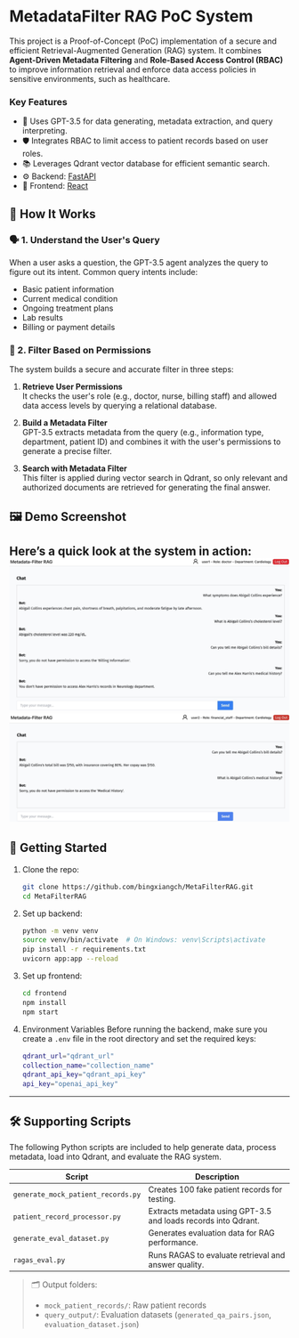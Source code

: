 # MetadataFilter RAG PoC System

This project is a Proof-of-Concept (PoC) implementation of a secure and efficient Retrieval-Augmented Generation (RAG) system. It combines **Agent-Driven Metadata Filtering** and **Role-Based Access Control (RBAC)** to improve information retrieval and enforce data access policies in sensitive environments, such as healthcare.

### Key Features
- 🧠 Uses GPT-3.5 for data generating, metadata extraction, and query interpreting.
- 🛡️ Integrates RBAC to limit access to patient records based on user roles.
- 📚 Leverages Qdrant vector database for efficient semantic search.
- ⚙️ Backend: [FastAPI](https://fastapi.tiangolo.com/)
- 🎨 Frontend: [React](https://reactjs.org/)

## 🧠 How It Works

### 🗣️ 1. Understand the User's Query

When a user asks a question, the GPT-3.5 agent analyzes the query to figure out its intent. Common query intents include:
- Basic patient information  
- Current medical condition  
- Ongoing treatment plans  
- Lab results  
- Billing or payment details

### 🔐 2. Filter Based on Permissions

The system builds a secure and accurate filter in three steps:

1. **Retrieve User Permissions**  
   It checks the user's role (e.g., doctor, nurse, billing staff) and allowed data access levels by querying a relational database.

2. **Build a Metadata Filter**  
   GPT-3.5 extracts metadata from the query (e.g., information type, department, patient ID) and combines it with the user's permissions to generate a precise filter.

3. **Search with Metadata Filter**  
   This filter is applied during vector search in Qdrant, so only relevant and authorized documents are retrieved for generating the final answer.

## 🖼️ Demo Screenshot

Here’s a quick look at the system in action:
![System Demo1](./images/demo1.jpg)
![Demo 2](./images/demo2.jpg)
---

## 🚀 Getting Started
1. Clone the repo:
   ```bash
   git clone https://github.com/bingxiangch/MetaFilterRAG.git
   cd MetaFilterRAG
2. Set up backend:
    ```bash
    python -m venv venv
    source venv/bin/activate  # On Windows: venv\Scripts\activate
    pip install -r requirements.txt
    uvicorn app:app --reload
3. Set up frontend:
    ```bash
    cd frontend
    npm install
    npm start
4. Environment Variables
Before running the backend, make sure you create a `.env` file in the root directory and set the required keys:
    ```bash
    qdrant_url="qdrant_url"
    collection_name="collection_name"
    qdrant_api_key="qdrant_api_key"
    api_key="openai_api_key"

---
## 🛠️ Supporting Scripts

The following Python scripts are included to help generate data, process metadata, load into Qdrant, and evaluate the RAG system.

| Script | Description |
|--------|-------------|
| `generate_mock_patient_records.py` | Creates 100 fake patient records for testing. |
| `patient_record_processor.py` | Extracts metadata using GPT-3.5 and loads records into Qdrant. |
| `generate_eval_dataset.py` | Generates  evaluation data for RAG performance. |
| `ragas_eval.py` | Runs RAGAS to evaluate retrieval and answer quality. |

> 🗂 Output folders:
> - `mock_patient_records/`: Raw patient records  
> - `query_output/`: Evaluation datasets (`generated_qa_pairs.json`, `evaluation_dataset.json`)
